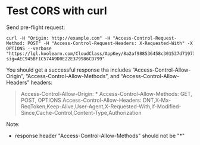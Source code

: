 # Test CORS with curl

Send pre-flight request:
```
curl -H "Origin: http://example.com" -H "Access-Control-Request-Method: POST" -H "Access-Control-Request-Headers: X-Requested-With" -X OPTIONS --verbose "https://lgl.koolearn.com/CloudClass/AppKey/8a2af988536458c301537d7197320004/BusinessSystem/BusinessApp/Evaluate/GetCommitedInfo?sig=AEC945BF1C574A9D0E22E379986CD799"
```
You should get a successful response tha includes “Access-Control-Allow-Origin”, “Access-Control-Allow-Methods”, and “Access-Control-Allow-Headers” headers:
> Access-Control-Allow-Origin: *
> Access-Control-Allow-Methods: GET, POST, OPTIONS
> Access-Control-Allow-Headers: DNT,X-Mx-ReqToken,Keep-Alive,User-Agent,X-Requested-With,If-Modified-Since,Cache-Control,Content-Type,Authorization

Note:
* response header "Access-Control-Allow-Methods" should not be "*"
